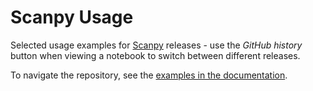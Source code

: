 # Scanpy Usage

Selected usage examples for [Scanpy](https://github.com/theislab/scanpy) releases - use the *GitHub history* button when viewing a notebook to switch between different releases.

To navigate the repository, see the [examples in the documentation](https://scanpy.readthedocs.io/en/latest/tutorials.html).
